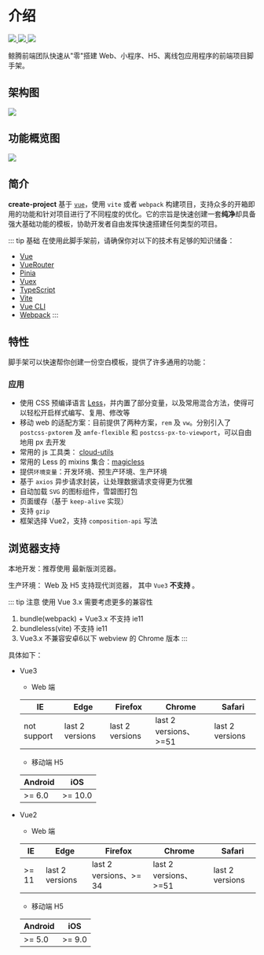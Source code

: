 # 介绍

<NpmBadge package="@winner-fed/create-project" />

<a class="npm-badge" href="https://www.npmjs.com/package/@winner-fed/create-project" target="blank" rel="noopener noreferrer">
    <img src="https://badgen.net/npm/dw/@winner-fed/create-project" />
</a>

<a class="npm-badge" href="http://nodejs.org/download/" target="blank" rel="noopener noreferrer">
    <img src="https://img.shields.io/badge/node.js-%3E=_14.13.1-green.svg?style=flat" />
</a>

<a class="npm-badge" href="https://www.npmjs.com/package/@winner-fed/create-project" target="blank" rel="noopener noreferrer">
    <img src="https://badgen.net/npm/license/@winner-fed/create-project" />
</a>

鲸腾前端团队快速从"零"搭建 Web、小程序、H5、离线包应用程序的前端项目脚手架。

## 架构图
<img src="/images/fe.png"/>

## 功能概览图
<img src="/images/create-project.png"/>

## 简介
**create-project** 基于 [`vue`](https://vuejs.org/)，使用 `vite` 或者 `webpack` 构建项目，支持众多的开箱即用的功能和针对项目进行了不同程度的优化。它的宗旨是快速创建一套**纯净**却具备强大基础功能的模板，协助开发者自由发挥快速搭建任何类型的项目。

::: tip 基础
在使用此脚手架前，请确保你对以下的技术有足够的知识储备：

- [Vue](https://vuejs.org/)
- [VueRouter](https://router.vuejs.org/zh/)
- [Pinia](https://pinia.esm.dev/)
- [Vuex](https://vuex.vuejs.org/)
- [TypeScript](https://www.typescriptlang.org/)
- [Vite](https://vitejs.dev/)
- [Vue CLI](https://cli.vuejs.org/)
- [Webpack](https://webpack.js.org/)
  :::
  
## 特性
脚手架可以快速帮你创建一份空白模板，提供了许多通用的功能：

### 应用

- 使用 CSS 预编译语言 [Less](http://lesscss.org/)，并内置了部分变量，以及常用混合方法，使得可以轻松开启样式编写、复用、修改等
- 移动 web 的适配方案：目前提供了两种方案，`rem` 及 `vw`。分别引入了 `postcss-pxtorem` 及 `amfe-flexible` 和 `postcss-px-to-viewport`，可以自由地用 px 去开发
- 常用的 js 工具类： [cloud-utils](https://cloud-templates.github.io/cloud-utils/)
- 常用的 Less 的 mixins 集合：[magicless](https://github.com/cloud-templates/magicless)
- 提供`环境变量`：开发环境、预生产环境、生产环境
- 基于 `axios` 异步请求封装，让处理数据请求变得更为优雅
- 自动加载 `SVG` 的图标组件，雪碧图打包
- 页面缓存（基于 `keep-alive` 实现）
- 支持 `gzip`
- 框架选择 Vue2，支持 `composition-api` 写法

## 浏览器支持

本地开发：推荐使用 <Badge text="Chrome" vertical="middle" /> 最新版浏览器。

生产环境： Web 及 H5 支持现代浏览器，
其中 `Vue3` **不支持 <Badge type="danger" text="IE" vertical="middle" />**。

::: tip 注意
使用 Vue 3.x 需要考虑更多的兼容性
1. bundle(webpack) + Vue3.x 不支持 ie11
2. bundleless(vite) 不支持 ie11
3. Vue3.x 不兼容安卓6以下 webview 的 Chrome 版本
:::
   
具体如下：
- Vue3
    - Web 端
    
    | IE          | Edge            | Firefox         | Chrome          | Safari          |
    | ----------- | --------------- | --------------- | --------------- | --------------- |
    | not support | last 2 versions | last 2 versions | last 2 versions、>=51 | last 2 versions |

    - 移动端 H5
    
    | Android          | iOS            |
    | ----------- | --------------- |
    | >= 6.0 | >= 10.0 |

- Vue2
    - Web 端
    
    | IE          | Edge            | Firefox         | Chrome          | Safari          |
    | ----------- | --------------- | --------------- | --------------- | --------------- |
    | >= 11 | last 2 versions | last 2 versions、>= 34 | last 2 versions、>=51 | last 2 versions |
    
    - 移动端 H5
    
    | Android          | iOS            |
    | ----------- | --------------- | 
    | >= 5.0 | >= 9.0 |

